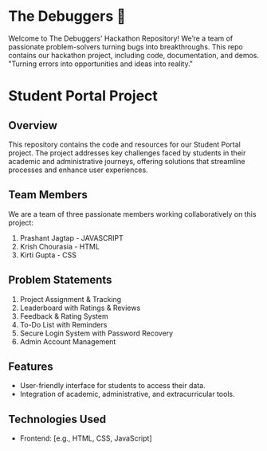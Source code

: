# The Debuggers 🐞
Welcome to The Debuggers' Hackathon Repository!  We’re a team of passionate problem-solvers turning bugs into breakthroughs. This repo contains our hackathon project, including code, documentation, and demos.  "Turning errors into opportunities and ideas into reality."

# Student Portal Project
## Overview
This repository contains the code and resources for our Student Portal project. The project addresses key challenges faced by students in their academic and administrative journeys, offering solutions that streamline processes and enhance user experiences.

## Team Members
We are a team of three passionate members working collaboratively on this project:
1. Prashant Jagtap - JAVASCRIPT
2. Krish Chourasia - HTML
3. Kirti Gupta - CSS

## Problem Statements
1. Project Assignment & Tracking  
2. Leaderboard with Ratings & Reviews  
3. Feedback & Rating System
4. To-Do List with Reminders
5. Secure Login System with Password Recovery
6. Admin Account Management

## Features
- User-friendly interface for students to access their data.
- Integration of academic, administrative, and extracurricular tools.

## Technologies Used
- Frontend: [e.g., HTML, CSS, JavaScript]  
